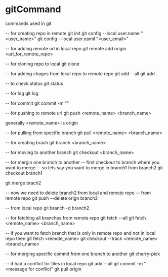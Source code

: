 # gitCommand
commands used in git

-- for creating repo in remote
git init
git config --local user.name "<user_name>"
git config --local user.eamil "<user_email>"

-- for adding remote url in local repo
git remote add origin <url_for_remote_repo>

-- for cloning repo to local
git clone <repo name>

-- for adding chages from local repo to remote repo
git add --all
<OR> git add .

-- to check status
git status

-- for log
git log

-- for commit
git commit -m "<message for commit>"

-- for pushing to remote url
git push <remote_name> <branch_name>

generally <remote_name> is origin

-- for pulling from specific branch
git pull <remote_name> <branch_name>

-- for creating brach
git branch <branch_name>

-- for moving to another branch
git checkout <branch_name>

-- for mergin one branch to another
-- first checkout to branch where you want to merge
-- so lets say you want to merge in branch1 from branch2
git checkout branch1

git merge brach2

-- now we need to delete branch2 from local and remote repo
-- from remote repo
git push --delete orign branch2

-- from local repo
git branch -d branch2

-- for fetching all branches from remote repo
git fetch --all
<OR> git fetch <remote_name> <branch_name>

-- if you want to fetch branch that is only in remote repo and not in local repo then
git fetch <remote_name>
git checkout --track <remote_name> <branch_name>

-- for merging specific commit from one branch to another
git cherry-pick <commit hash>

-- if had a conflict for files in local repo
git add --all
git commit -m "<message for conflict"
git pull origin


